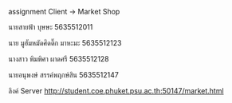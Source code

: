 assignment  Client -> Market Shop


นายสายฟ้า  บุษษะ  5635512011

นาย มูฮัมหมัดศิดดิ๊ก มาหะมะ 5635512123

นางสาว พิมพิศา ผาดศรี 5635512128

นายอนุพงษ์ สรรค์พฤกษ์สิน 5635512147


ลิงค์ Server http://student.coe.phuket.psu.ac.th:50147/market.html
